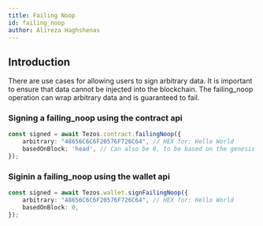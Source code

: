 ```yaml
---
title: Failing Noop
id: failing_noop
author: Alireza Haghshenas
---
```


## Introduction

There are use cases for allowing users to sign arbitrary data. It is important to ensure that data cannot be injected into the blockchain. The failing_noop operation can wrap arbitrary data and is guaranteed to fail.

### Signing a failing_noop using the contract api

```typescript
const signed = await Tezos.contract.failingNoop({
    arbitrary: "48656C6C6F20576F726C64", // HEX for: Hello World
    basedOnBlock: 'head', // Can also be 0, to be based on the genesis block
});
```

### Siginin a failing_noop using the wallet api

```typescript
const signed = await Tezos.wallet.signFailingNoop({
    arbitrary: "48656C6C6F20576F726C64", // HEX for: Hello World
    basedOnBlock: 0,
});

```